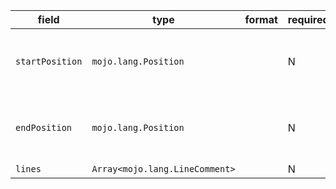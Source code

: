 | field | type | format | required | default | description |
|---|---|---|---|---|---|
| `startPosition` | `mojo.lang.Position` |  | N |  | position of first character belonging to the LineDocument |
| `endPosition` | `mojo.lang.Position` |  | N |  | position of first character immediately after the LineDocument |
| `lines` | `Array<mojo.lang.LineComment>` |  | N |  |
